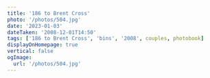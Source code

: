 ```yaml
---
title: '186 to Brent Cross'
photo: '/photos/504.jpg'
date: '2023-01-03'
dateTaken: '2008-12-01T14:50'
tags: ['186 to Brent Cross', 'bins', '2008', couples, photobook]
displayOnHomepage: true
vertical: false
ogImage:
  url: '/photos/504.jpg'
---
```

